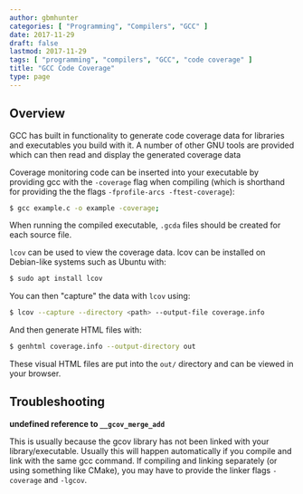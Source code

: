 ```yaml
---
author: gbmhunter
categories: [ "Programming", "Compilers", "GCC" ]
date: 2017-11-29
draft: false
lastmod: 2017-11-29
tags: [ "programming", "compilers", "GCC", "code coverage" ]
title: "GCC Code Coverage"
type: page
---
```


## Overview

GCC has built in functionality to generate code coverage data for libraries and executables you build with it. A number of other GNU tools are provided which can then read and display the generated coverage data

Coverage monitoring code can be inserted into your executable by providing gcc with the `-coverage` flag when compiling (which is shorthand for providing the the flags `-fprofile-arcs -ftest-coverage`):

```sh
$ gcc example.c -o example -coverage;
```

When running the compiled executable, `.gcda` files should be created for each source file.

`lcov` can be used to view the coverage data. lcov can be installed on Debian-like systems such as Ubuntu with:

```sh    
$ sudo apt install lcov
```

You can then "capture" the data with `lcov` using:

```sh
$ lcov --capture --directory <path> --output-file coverage.info
```

And then generate HTML files with:

```sh    
$ genhtml coverage.info --output-directory out
```

These visual HTML files are put into the `out/` directory and can be viewed in your browser.

## Troubleshooting

**undefined reference to `__gcov_merge_add`**

This is usually because the gcov library has not been linked with your library/executable. Usually this will happen automatically if you compile and link with the same gcc command. If compiling and linking separately (or using something like CMake), you may have to provide the linker flags `-coverage` and `-lgcov`.
